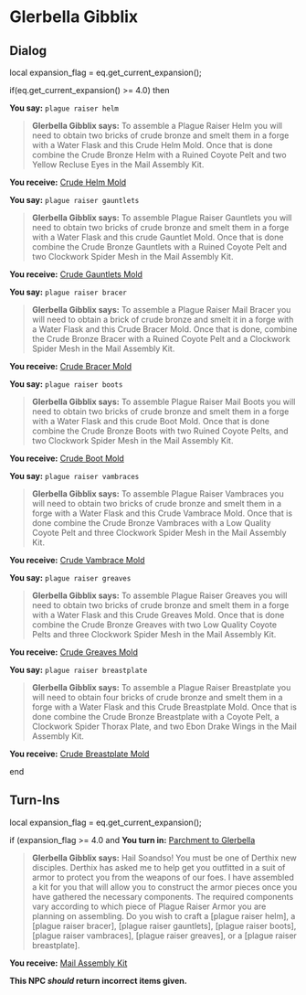 # Glerbella Gibblix


## Dialog

local expansion_flag = eq.get_current_expansion();

if(eq.get_current_expansion() >= 4.0) then


**You say:** `plague raiser helm`




>**Glerbella Gibblix says:** To assemble a Plague Raiser Helm you will need to obtain two bricks of crude bronze and smelt them in a forge with a Water Flask and this Crude Helm Mold. Once that is done combine the Crude Bronze Helm with a Ruined Coyote Pelt and two Yellow Recluse Eyes in the Mail Assembly Kit.



**You receive:**  [Crude Helm Mold](/item/19631)


**You say:** `plague raiser gauntlets`




>**Glerbella Gibblix says:** To assemble Plague Raiser Gauntlets you will need to obtain two bricks of crude bronze and smelt them in a forge with a Water Flask and this crude Gauntlet Mold. Once that is done combine the Crude Bronze Gauntlets with a Ruined Coyote Pelt and two Clockwork Spider Mesh in the Mail Assembly Kit.



**You receive:**  [Crude Gauntlets Mold](/item/19633)


**You say:** `plague raiser bracer`




>**Glerbella Gibblix says:** To assemble a Plague Raiser Mail Bracer you will need to obtain a brick of crude bronze and smelt it in a forge with a Water Flask and this Crude Bracer Mold. Once that is done, combine the Crude Bronze Bracer with a Ruined Coyote Pelt and a Clockwork Spider Mesh in the Mail Assembly Kit.



**You receive:**  [Crude Bracer Mold](/item/19632)


**You say:** `plague raiser boots`




>**Glerbella Gibblix says:** To assemble Plague Raiser Mail Boots you will need to obtain two bricks of crude bronze and smelt them in a forge with a Water Flask and this crude Boot Mold. Once that is done combine the Crude Bronze Boots with two Ruined Coyote Pelts, and two Clockwork Spider Mesh in the Mail Assembly Kit.



**You receive:**  [Crude Boot Mold](/item/19634)


**You say:** `plague raiser vambraces`




>**Glerbella Gibblix says:** To assemble Plague Raiser Vambraces you will need to obtain two bricks of crude bronze and smelt them in a forge with a Water Flask and this Crude Vambrace Mold. Once that is done combine the Crude Bronze Vambraces with a Low Quality Coyote Pelt and three Clockwork Spider Mesh in the Mail Assembly Kit.



**You receive:**  [Crude Vambrace Mold](/item/19635)


**You say:** `plague raiser greaves`




>**Glerbella Gibblix says:** To assemble Plague Raiser Greaves you will need to obtain two bricks of crude bronze and smelt them in a forge with a Water Flask and this Crude Greaves Mold. Once that is done combine the Crude Bronze Greaves with two Low Quality Coyote Pelts and three Clockwork Spider Mesh in the Mail Assembly Kit.



**You receive:**  [Crude Greaves Mold](/item/19636)


**You say:** `plague raiser breastplate`




>**Glerbella Gibblix says:** To assemble a Plague Raiser Breastplate you will need to obtain four bricks of crude bronze and smelt them in a forge with a Water Flask and this Crude Breastplate Mold. Once that is done combine the Crude Bronze Breastplate with a Coyote Pelt, a Clockwork Spider Thorax Plate, and two Ebon Drake Wings in the Mail Assembly Kit.



**You receive:**  [Crude Breastplate Mold](/item/19637)

end

## Turn-Ins

local expansion_flag = eq.get_current_expansion();



if (expansion_flag >= 4.0 and  **You turn in:** [Parchment to Glerbella](/item/10989)


>**Glerbella Gibblix says:** Hail Soandso! You must be one of Derthix new disciples. Derthix has asked me to help get you outfitted in a suit of armor to protect you from the weapons of our foes. I have assembled a kit for you that will allow you to construct the armor pieces once you have gathered the necessary components. The required components vary according to which piece of Plague Raiser Armor you are planning on assembling. Do you wish to craft a [plague raiser helm], a [plague raiser bracer], [plague raiser gauntlets], [plague raiser boots], [plague raiser vambraces], [plague raiser greaves], or a [plague raiser breastplate].


 **You receive:**  [Mail Assembly Kit](/item/17124) 

**This NPC *should* return incorrect items given.**
